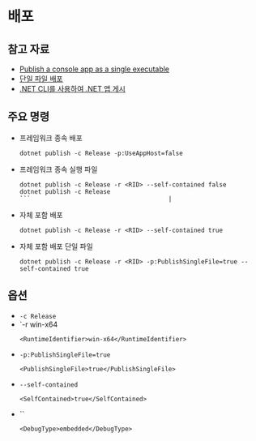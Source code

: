 # 배포

## 참고 자료
- [Publish a console app as a single executable](https://bartwullems.blogspot.com/2024/06/publish-console-app-as-single-executable.html)
- [단일 파일 배포](https://learn.microsoft.com/ko-kr/dotnet/core/deploying/single-file/overview?tabs=cli)
- [.NET CLI를 사용하여 .NET 앱 게시](https://learn.microsoft.com/ko-kr/dotnet/core/deploying/deploy-with-cli)

## 주요 명령
- 프레임워크 종속 배포
  ```
  dotnet publish -c Release -p:UseAppHost=false
  ```
- 프레임워크 종속 실행 파일
  ```
  dotnet publish -c Release -r <RID> --self-contained false
  dotnet publish -c Release
  ```                                      |
- 자체 포함 배포
  ```
  dotnet publish -c Release -r <RID> --self-contained true
  ```
- 자체 포함 배포 단일 파일
  ```
  dotnet publish -c Release -r <RID> -p:PublishSingleFile=true --self-contained true
  ```

## 옵션
- `-c Release`
- `-r win-x64
  ```
  <RuntimeIdentifier>win-x64</RuntimeIdentifier>
  ```
- `-p:PublishSingleFile=true`
  ```
  <PublishSingleFile>true</PublishSingleFile>
  ```
- `--self-contained`
  ```
  <SelfContained>true</SelfContained>
  ```
- ``
  ```
  <DebugType>embedded</DebugType>
  ```
